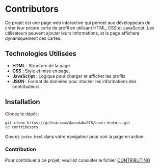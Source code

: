 # Contributors

Ce projet est une page web interactive qui permet aux développeurs de créer leur propre carte de profil en utilisant HTML, CSS et JavaScript. Les utilisateurs peuvent ajouter leurs informations, et la page affichera dynamiquement ces cartes.

## Technologies Utilisées

- **HTML** : Structure de la page.
- **CSS** : Style et mise en page.
- **JavaScript** : Logique pour charger et afficher les profils.
- **JSON** : Format de données pour stocker les informations des contributeurs.

## Installation

Clonez le dépôt :

```bash
git clone https://github.com/daoodaba975/contributors.git
cd contributors
```

Ouvrez `index.html` dans votre navigateur pour voir la page en action.

### Contribution

Pour contribuer à ce projet, veuillez consulter le fichier [CONTRIBUTING](CONTRIBUTING.md)
